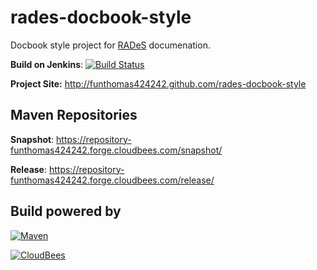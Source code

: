 rades-docbook-style
===================

Docbook style project for [RADeS](https://github.com/FunThomas424242/RADeS) documenation.

**Build on Jenkins**: [![Build Status](https://funthomas424242.ci.cloudbees.com/buildStatus/icon?job=rades-docbook-style)](https://funthomas424242.ci.cloudbees.com/job/rades-docbook-style/)

**Project Site:** http://funthomas424242.github.com/rades-docbook-style

Maven Repositories
------------------

**Snapshot**: https://repository-funthomas424242.forge.cloudbees.com/snapshot/

**Release**: https://repository-funthomas424242.forge.cloudbees.com/release/

Build powered by
----------------

[![Maven](http://maven.apache.org/images/logos/maven-feather.png)](http://maven.apache.org)

[![CloudBees](http://web-static-cloudfront.s3.amazonaws.com/images/badges/BuiltOnDEV.png)](http://cloudbees.com)

